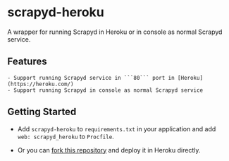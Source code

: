 # scrapyd-heroku

A wrapper for running Scrapyd in Heroku or in console as normal Scrapyd service.

## Features

    - Support running Scrapyd service in ```80``` port in [Heroku](https://heroku.com/)
    - Support running Scrapyd in console as normal Scrapyd service
    
## Getting Started

- Add ```scrapyd-heroku``` to ```requirements.txt``` in your application and add ```web: scrapyd_heroku``` to ```Procfile```.

- Or you can [fork this repository](https://github.com/jxltom/scrapyd-heroku#fork-destination-box) and deploy it in Heroku directly.
